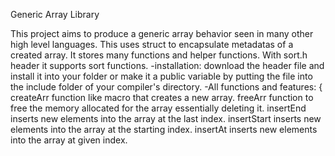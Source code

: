 Generic Array Library


This project aims to produce a generic array behavior seen in many other high level languages. This uses struct to encapsulate metadatas of a created array. It stores many functions and helper functions. With sort.h header it supports sort functions.
 -installation: download the header file and install it into your folder or make it a public variable by putting the file into the include folder of your compiler's directory.
 -All functions and features: {
    createArr function like macro that creates a new array.
    freeArr function to free the memory allocated for the array essentially deleting it.
    insertEnd inserts new elements into the array at the last index.
    insertStart inserts new elements into the array at the starting index.
    insertAt inserts new elements into the array at given index.
    
